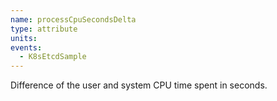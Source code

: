 ```yaml
---
name: processCpuSecondsDelta
type: attribute
units: 
events:
  - K8sEtcdSample
---
```


Difference of the user and system CPU time spent in seconds.